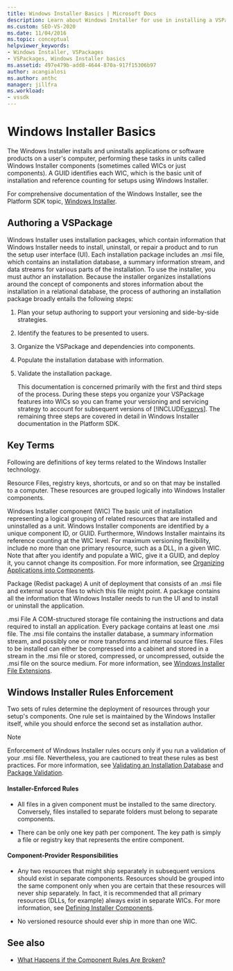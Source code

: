 ```yaml
---
title: Windows Installer Basics | Microsoft Docs
description: Learn about Windows Installer for use in installing a VSPackage, including organizing your VSPackage features into Windows Installer components.
ms.custom: SEO-VS-2020
ms.date: 11/04/2016
ms.topic: conceptual
helpviewer_keywords:
- Windows Installer, VSPackages
- VSPackages, Windows Installer basics
ms.assetid: 497e479b-add8-4644-870a-917f15306b97
author: acangialosi
ms.author: anthc
manager: jillfra
ms.workload:
- vssdk
---
```

# Windows Installer Basics
The Windows Installer installs and uninstalls applications or software products on a user's computer, performing these tasks in units called Windows Installer components (sometimes called WICs or just components). A GUID identifies each WIC, which is the basic unit of installation and reference counting for setups using Windows Installer.

 For comprehensive documentation of the Windows Installer, see the Platform SDK topic, [Windows Installer](/previous-versions/2kt85ked(v=vs.120)).

## Authoring a VSPackage
 Windows Installer uses installation packages, which contain information that Windows Installer needs to install, uninstall, or repair a product and to run the setup user interface (UI). Each installation package includes an .msi file, which contains an installation database, a summary information stream, and data streams for various parts of the installation. To use the installer, you must author an installation. Because the installer organizes installations around the concept of components and stores information about the installation in a relational database, the process of authoring an installation package broadly entails the following steps:

1. Plan your setup authoring to support your versioning and side-by-side strategies.

2. Identify the features to be presented to users.

3. Organize the VSPackage and dependencies into components.

4. Populate the installation database with information.

5. Validate the installation package.

   This documentation is concerned primarily with the first and third steps of the process. During these steps you organize your VSPackage features into WICs so you can frame your versioning and servicing strategy to account for subsequent versions of [!INCLUDE[vsprvs](../../code-quality/includes/vsprvs_md.md)]. The remaining three steps are covered in detail in Windows Installer documentation in the Platform SDK.

## Key Terms
 Following are definitions of key terms related to the Windows Installer technology.

 Resource
 Files, registry keys, shortcuts, or and so on that may be installed to a computer. These resources are grouped logically into Windows Installer components.

 Windows Installer component (WIC)
 The basic unit of installation representing a logical grouping of related resources that are installed and uninstalled as a unit. Windows Installer components are identified by a unique component ID, or GUID. Furthermore, Windows Installer maintains its reference counting at the WIC level. For maximum versioning flexibility, include no more than one primary resource, such as a DLL, in a given WIC. Note that after you identify and populate a WIC, give it a GUID, and deploy it, you cannot change its composition. For more information, see [Organizing Applications into Components](/windows/desktop/Msi/organizing-applications-into-components).

 Package (Redist package)
 A unit of deployment that consists of an .msi file and external source files to which this file might point. A package contains all the information that Windows Installer needs to run the UI and to install or uninstall the application.

 .msi File
 A COM-structured storage file containing the instructions and data required to install an application. Every package contains at least one .msi file. The .msi file contains the installer database, a summary information stream, and possibly one or more transforms and internal source files. Files to be installed can either be compressed into a cabinet and stored in a stream in the .msi file or stored, compressed, or uncompressed, outside the .msi file on the source medium. For more information, see [Windows Installer File Extensions](/windows/desktop/Msi/windows-installer-file-extensions).

## Windows Installer Rules Enforcement
 Two sets of rules determine the deployment of resources through your setup's components. One rule set is maintained by the Windows Installer itself, while you should enforce the second set as installation author.

> [!NOTE]
> Enforcement of Windows Installer rules occurs only if you run a validation of your .msi file. Nevertheless, you are cautioned to treat these rules as best practices. For more information, see [Validating an Installation Database](/windows/desktop/Msi/validating-an-installation-database) and [Package Validation](/windows/desktop/Msi/package-validation).

#### Installer-Enforced Rules

- All files in a given component must be installed to the same directory. Conversely, files installed to separate folders must belong to separate components.

- There can be only one key path per component. The key path is simply a file or registry key that represents the entire component.

#### Component-Provider Responsibilities

- Any two resources that might ship separately in subsequent versions should exist in separate components. Resources should be grouped into the same component only when you are certain that these resources will never ship separately. In fact, it is recommended that all primary resources (DLLs, for example) always exist in separate WICs. For more information, see [Defining Installer Components](/windows/desktop/Msi/defining-installer-components).

- No versioned resource should ever ship in more than one WIC.

## See also
- [What Happens if the Component Rules Are Broken?](/windows/desktop/Msi/what-happens-if-the-component-rules-are-broken)
